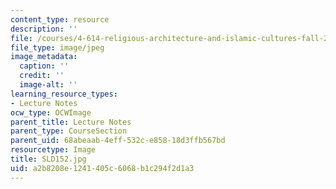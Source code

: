 ```yaml
---
content_type: resource
description: ''
file: /courses/4-614-religious-architecture-and-islamic-cultures-fall-2002/a2b8208e1241405c6068b1c294f2d1a3_SLD152.jpg
file_type: image/jpeg
image_metadata:
  caption: ''
  credit: ''
  image-alt: ''
learning_resource_types:
- Lecture Notes
ocw_type: OCWImage
parent_title: Lecture Notes
parent_type: CourseSection
parent_uid: 68abeaab-4eff-532c-e858-18d3ffb567bd
resourcetype: Image
title: SLD152.jpg
uid: a2b8208e-1241-405c-6068-b1c294f2d1a3
---
```


